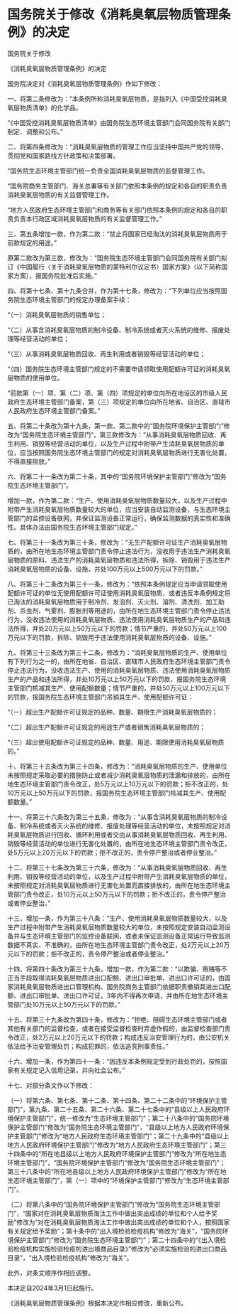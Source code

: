 # 国务院关于修改《消耗臭氧层物质管理条例》的决定

<!-- INFO END -->

国务院关于修改

《消耗臭氧层物质管理条例》的决定

国务院决定对《消耗臭氧层物质管理条例》作如下修改：

一、将第二条修改为：“本条例所称消耗臭氧层物质，是指列入《中国受控消耗臭氧层物质清单》的化学品。

“《中国受控消耗臭氧层物质清单》由国务院生态环境主管部门会同国务院有关部门制定、调整和公布。”

二、将第四条修改为：“消耗臭氧层物质的管理工作应当坚持中国共产党的领导，贯彻党和国家路线方针政策和决策部署。

“国务院生态环境主管部门统一负责全国消耗臭氧层物质的监督管理工作。

“国务院商务主管部门、海关总署等有关部门依照本条例的规定和各自的职责负责消耗臭氧层物质的有关监督管理工作。

“地方人民政府生态环境主管部门和商务等有关部门依照本条例的规定和各自的职责负责本行政区域消耗臭氧层物质的有关监督管理工作。”

三、第五条增加一款，作为第二款：“禁止将国家已经淘汰的消耗臭氧层物质用于前款规定的用途。”

原第二款改为第三款，修改为：“国务院生态环境主管部门会同国务院有关部门拟订《中国履行〈关于消耗臭氧层物质的蒙特利尔议定书〉国家方案》（以下简称国家方案），报国务院批准后实施。”​

四、将第十七条、第十九条合并，作为第十七条，修改为：“下列单位应当按照国务院生态环境主管部门的规定办理备案手续：

“（一）消耗臭氧层物质的销售单位；

“（二）从事含消耗臭氧层物质的制冷设备、制冷系统或者灭火系统的维修、报废处理等经营活动的单位；

“（三）从事消耗臭氧层物质回收、再生利用或者销毁等经营活动的单位；

“（四）国务院生态环境主管部门规定的不需要申请领取使用配额许可证的消耗臭氧层物质的使用单位。

“前款第（一）项、第（二）项、第（四）项规定的单位向所在地设区的市级人民政府生态环境主管部门备案，第（三）项规定的单位向所在地省、自治区、直辖市人民政府生态环境主管部门备案。”

五、将第二十条改为第十九条，第一款、第二款中的“国务院环境保护主管部门”修改为“国务院生态环境主管部门”，第三款修改为：“从事消耗臭氧层物质回收、再生利用、销毁等经营活动的单位，以及生产过程中附带产生消耗臭氧层物质的单位，应当按照国务院生态环境主管部门的规定对消耗臭氧层物质进行无害化处置，不得直接排放。”

六、将第二十一条改为第二十条，其中的“国务院环境保护主管部门”修改为“国务院生态环境主管部门”。

增加一款，作为第二款：“生产、使用消耗臭氧层物质数量较大，以及生产过程中附带产生消耗臭氧层物质数量较大的单位，应当安装自动监测设备，与生态环境主管部门的监控设备联网，并保证监测设备正常运行，确保监测数据的真实性和准确性。具体办法由国务院生态环境主管部门规定。”

七、将第三十一条改为第三十条，修改为：“无生产配额许可证生产消耗臭氧层物质的，由所在地生态环境主管部门责令停止违法行为，没收用于违法生产消耗臭氧层物质的原料、违法生产的消耗臭氧层物质和违法所得，拆除、销毁用于违法生产消耗臭氧层物质的设备、设施，并处100万元以上500万元以下的罚款。”

八、将第三十二条改为第三十一条，修改为：“依照本条例规定应当申请领取使用配额许可证的单位无使用配额许可证使用消耗臭氧层物质，或者违反本条例规定将已淘汰的消耗臭氧层物质用于制冷剂、发泡剂、灭火剂、溶剂、清洗剂、加工助剂、杀虫剂、气雾剂、膨胀剂等用途的，由所在地生态环境主管部门责令停止违法行为，没收违法使用的消耗臭氧层物质、违法使用消耗臭氧层物质生产的产品和违法所得，并处20万元以上50万元以下的罚款；情节严重的，并处50万元以上100万元以下的罚款，拆除、销毁用于违法使用消耗臭氧层物质的设备、设施。”

九、将第三十三条改为第三十二条，修改为：“消耗臭氧层物质的生产、使用单位有下列行为之一的，由所在地省、自治区、直辖市人民政府生态环境主管部门责令停止违法行为，没收违法生产、使用的消耗臭氧层物质、违法使用消耗臭氧层物质生产的产品和违法所得，并处10万元以上50万元以下的罚款，报国务院生态环境主管部门核减其生产、使用配额数量；情节严重的，并处50万元以上100万元以下的罚款，报国务院生态环境主管部门吊销其生产、使用配额许可证：

“（一）超出生产配额许可证规定的品种、数量、期限生产消耗臭氧层物质的；

“（二）超出生产配额许可证规定的用途生产或者销售消耗臭氧层物质的；

“（三）超出使用配额许可证规定的品种、数量、用途、期限使用消耗臭氧层物质的。”

十、将第三十五条改为第三十四条，修改为：“消耗臭氧层物质的生产、使用单位未按照规定采取必要的措施防止或者减少消耗臭氧层物质的泄漏和排放的，由所在地生态环境主管部门责令改正，处5万元以上10万元以下的罚款；拒不改正的，处10万元以上50万元以下的罚款，报国务院生态环境主管部门核减其生产、使用配额数量。”

十一、将第三十六条改为第三十五条，修改为：“从事含消耗臭氧层物质的制冷设备、制冷系统或者灭火系统的维修、报废处理等经营活动的单位，未按照规定对消耗臭氧层物质进行回收、循环利用或者交由从事消耗臭氧层物质回收、再生利用、销毁等经营活动的单位进行无害化处置的，由所在地生态环境主管部门责令改正，处5万元以上20万元以下的罚款；拒不改正的，责令停产整治或者停业整治。”

十二、将第三十七条改为第三十六条，修改为：“从事消耗臭氧层物质回收、再生利用、销毁等经营活动的单位，以及生产过程中附带产生消耗臭氧层物质的单位，未按照规定对消耗臭氧层物质进行无害化处置而直接排放的，由所在地生态环境主管部门责令改正，处10万元以上50万元以下的罚款；拒不改正的，责令停产整治或者停业整治。”

十三、增加一条，作为第三十八条：“生产、使用消耗臭氧层物质数量较大，以及生产过程中附带产生消耗臭氧层物质数量较大的单位，未按照规定安装自动监测设备并与生态环境主管部门的监控设备联网，或者未保证监测设备正常运行导致监测数据不真实、不准确的，由所在地生态环境主管部门责令改正，处2万元以上20万元以下的罚款；拒不改正的，责令停产整治或者停业整治。”

十四、将第四十条改为第三十九条，增加一款，作为第二款：“以欺骗、贿赂等不正当手段取得消耗臭氧层物质进出口配额、进出口审批单、进出口许可证的，由国家消耗臭氧层物质进出口管理机构、国务院商务主管部门依据职责撤销其进出口配额、进出口审批单、进出口许可证，3年内不得再次申请，并由所在地生态环境主管部门处10万元以上50万元以下的罚款。”

十五、将第三十九条改为第四十条，修改为：“拒绝、阻碍生态环境主管部门或者其他有关部门的监督检查，或者在接受监督检查时弄虚作假的，由监督检查部门责令改正，处2万元以上20万元以下的罚款；构成违反治安管理行为的，由公安机关依法给予治安管理处罚；构成犯罪的，依法追究刑事责任。”

十六、增加一条，作为第四十一条：“因违反本条例规定受到行政处罚的，按照国家有关规定记入信用记录，并向社会公布。”

十七、对部分条文作以下修改：

（一）将第六条、第七条、第十二条、第十四条、第二十二条中的“环境保护主管部门”，第九条、第二十五条、第二十六条、第二十七条中的“县级以上人民政府环境保护主管部门”，统一修改为“生态环境主管部门”；第二十八条中的“国务院环境保护主管部门”修改为“国务院生态环境主管部门”，“县级以上地方人民政府环境保护主管部门”修改为“地方人民政府生态环境主管部门”；第二十九条中的“县级以上地方人民政府环境保护主管部门”修改为“地方人民政府生态环境主管部门”；第三十四条中的“所在地县级以上地方人民政府环境保护主管部门”修改为“所在地生态环境主管部门”，“国务院环境保护主管部门”修改为“国务院生态环境主管部门”；第三十八条中的“所在地县级以上地方人民政府环境保护主管部门”修改为“所在地生态环境主管部门”，第（一）项中的“环境保护主管部门”修改为“生态环境主管部门”。

（二）将第八条中的“国务院环境保护主管部门”修改为“国务院生态环境主管部门”，“国家对在消耗臭氧层物质淘汰工作中做出突出成绩的单位和个人给予奖励”修改为“对在消耗臭氧层物质淘汰工作中做出突出成绩的单位和个人，按照国家有关规定给予奖励”；第十条中的“出入境检验检疫机构”修改为“海关”，“国务院环境保护主管部门”修改为“国务院生态环境主管部门”；第二十四条中的“《出入境检验检疫机构实施检验检疫的进出境商品目录》”修改为“必须实施检验的进出口商品目录”，“出入境检验检疫机构”修改为“海关”。

此外，对条文顺序作相应调整。

本决定自2024年3月1日起施行。

《消耗臭氧层物质管理条例》根据本决定作相应修改，重新公布。
